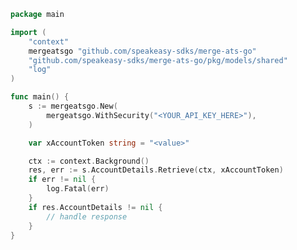 <!-- Start SDK Example Usage [usage] -->
```go
package main

import (
	"context"
	mergeatsgo "github.com/speakeasy-sdks/merge-ats-go"
	"github.com/speakeasy-sdks/merge-ats-go/pkg/models/shared"
	"log"
)

func main() {
	s := mergeatsgo.New(
		mergeatsgo.WithSecurity("<YOUR_API_KEY_HERE>"),
	)

	var xAccountToken string = "<value>"

	ctx := context.Background()
	res, err := s.AccountDetails.Retrieve(ctx, xAccountToken)
	if err != nil {
		log.Fatal(err)
	}
	if res.AccountDetails != nil {
		// handle response
	}
}

```
<!-- End SDK Example Usage [usage] -->